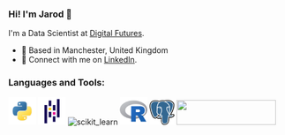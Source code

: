 ### Hi! I'm Jarod 👋

I'm a Data Scientist at [Digital Futures](https://digitalfutures.com/).

- 📍 Based in Manchester, United Kingdom
- 🤝 Connect with me on [LinkedIn](https://www.linkedin.com/in/jarod-wilson-4a18071a5/).

<h3 align="left">Languages and Tools:</h3>

<img src="https://raw.githubusercontent.com/github/explore/80688e429a7d4ef2fca1e82350fe8e3517d3494d/topics/python/python.png" width="50" height="50" /> <img src="https://raw.githubusercontent.com/devicons/devicon/2ae2a900d2f041da66e950e4d48052658d850630/icons/pandas/pandas-original.svg" width="50" height="50" /> <img src="https://upload.wikimedia.org/wikipedia/commons/0/05/Scikit_learn_logo_small.svg" alt="scikit_learn" width="50" height="50"/> <img src="https://raw.githubusercontent.com/github/explore/80688e429a7d4ef2fca1e82350fe8e3517d3494d/topics/r/r.png" width="50" height="50" /> <img src="https://raw.githubusercontent.com/github/explore/80688e429a7d4ef2fca1e82350fe8e3517d3494d/topics/postgresql/postgresql.png" width="45" height="45" /> <img src="https://www.tableau.com/sites/default/files/pages/tableaulogo_highres.png" width="180" height="45" /> 
